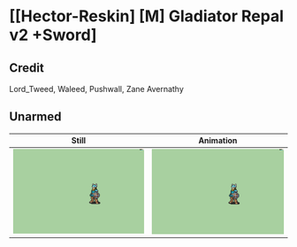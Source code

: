 # [\[Hector-Reskin\] \[M\] Gladiator Repal v2 +Sword]

## Credit

Lord_Tweed, Waleed, Pushwall, Zane Avernathy
	
## Unarmed

| Still | Animation |
| :---: | :-------: |
| ![Unarmed still](./Unarmed_000.png) | ![Unarmed animation](./Unarmed.gif) |
